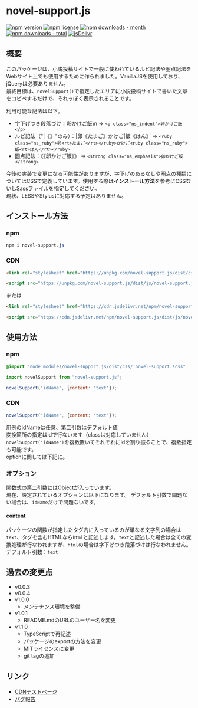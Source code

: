 # novel-support.js
<!-- badge area -->
[![npm version](https://img.shields.io/npm/v/novel-support.js.svg?style=flat-square)](https://www.npmjs.com/package/novel-support.js)
[![npm license](https://img.shields.io/npm/l/novel-support.js.svg?style=flat-square)](https://www.npmjs.com/package/novel-support.js)
[![npm downloads - month](https://img.shields.io/npm/dm/novel-support.js.svg?style=flat-square)](https://www.npmjs.com/package/novel-support.js)
[![npm downloads - total](https://img.shields.io/npm/dt/novel-support.js.svg?style=flat-square)](https://www.npmjs.com/package/novel-support.js)
[![jsDelivr](https://data.jsdelivr.com/v1/package/npm/novel-support.js/badge)](https://www.jsdelivr.com/package/npm/novel-support.js)
<!-- /badge area -->
## 概要
このパッケージは、小説投稿サイトで一般に使われているルビ記法や圏点記法をWebサイト上でも使用するために作られました。VanillaJSを使用しており、jQueryは必要ありません。  
最終目標は、`novelSupport()`で指定したエリアに小説投稿サイトで書いた文章をコピペするだけで、それっぽく表示されることです。

利用可能な記法は以下。
* 字下げつき段落づけ：卵かけご飯\n => `<p class="ns_indent">卵かけご飯</p>`
* ルビ記法（"|《》"のみ）：|卵《たまご》かけご|飯《はん》 => `<ruby class="ns_ruby">卵<rt>たまご</rt></ruby>かけご<ruby class="ns_ruby">飯<rt>はん</rt></ruby>`
* 圏点記法：《《卵かけご飯》》 => `<strong class="ns_emphasis">卵かけご飯</strong>`

今後の実装で変更になる可能性がありますが、字下げのあるなしや圏点の種類についてはCSSで定義しています。使用する際は**インストール方法**を参考にCSSないしSassファイルを指定してください。  
現状、LESSやStylusに対応する予定はありません。

## インストール方法
### npm
``` powershell
npm i novel-support.js
```
### CDN
``` html
<link rel="stylesheet" href="https://unpkg.com/novel-support.js/dist/css/novel-support.css">

<script src="https://unpkg.com/novel-support.js/dist/js/novel-support.js"></script>
```
または
``` html
<link rel="stylesheet" href="https://cdn.jsdelivr.net/npm/novel-support.js/dist/css/novel-support.css">

<script src="https://cdn.jsdelivr.net/npm/novel-support.js/dist/js/novel-support.js"></script>
```
## 使用方法
### npm
``` scss
@import "node_modules/novel-support.js/dist/css/_novel-support.scss"
```
```javascript
import novelSupport from "novel-support.js";

novelSupport('idName', {content: 'text'});
```

### CDN
```javascript
novelSupport('idName', {content: 'text'});
```
用例のidNameは任意、第二引数はデフォルト値  
変換箇所の指定はidで行ないます（classは対応していません）  
`novelSupport('idName')`を複数置いてそれぞれにidを割り振ることで、複数指定も可能です。  
optionに関しては下記に。

### オプション
関数式の第二引数にはObjectが入っています。  
現在、設定されているオプションは以下になります。
デフォルト引数で問題ない場合は、`idName`だけで問題ないです。

#### content
パッケージの関数が指定したタグ内に入っているのが単なる文字列の場合は`text`、タグを含むHTMLなら`html`と記述します。`text`と記述した場合は全ての変換処理が行なわれますが、`html`の場合は字下げつき段落づけは行なわれません。  
デフォルト引数：`text`

## 過去の変更点
* v0.0.3
* v0.0.4
* v1.0.0
  * メンテナンス環境を整備
* v1.0.1
  * README.mdのURLのユーザー名を変更
* v1.1.0
  * TypeScriptで再記述
  * パッケージのexportの方法を変更
  * MITライセンスに変更
  * git tagの追加

## リンク
* [CDNテストページ](https://windchime-yk.github.io/novel-support.js/)
* [バグ報告](https://github.com/windchime-yk/novel-support.js/issues)